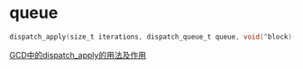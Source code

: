 # queue

```objective-c
dispatch_apply(size_t iterations, dispatch_queue_t queue, void(^block)(size_t));
```

[GCD中的dispatch_apply的用法及作用](https://www.cnblogs.com/denz/p/5218187.html)